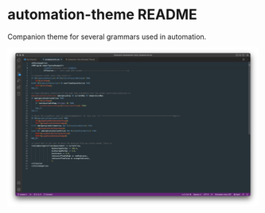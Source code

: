 # automation-theme README

Companion theme for several grammars used in automation.

![Automation Theme](images/automationTheme.png)
